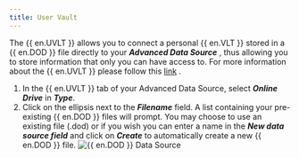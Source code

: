 ```yaml
---
title: User Vault
---
```

The {{ en.UVLT }} allows you to connect a personal {{ en.VLT }} stored in a {{ en.DOD }} file directly to your ***Advanced Data Source*** , thus allowing you to store information that only you can have access to. For more information about the {{ en.UVLT }} please follow this [link](/rdm/windows/data-sources/user-vault/) .  

1. In the {{ en.UVLT }} tab of your Advanced Data Source, select ***Online Drive*** in ***Type***. 
1. Click on the ellipsis next to the ***Filename*** field. A list containing your pre-existing {{ en.DOD }} files will prompt. You may choose to use an existing file (.dod) or if you wish you can enter a name in the ***New data source field*** and click on ***Create*** to automatically create a new {{ en.DOD }} file. 
![{{ en.DOD }} Data Source](https://webdevolutions.azureedge.net/docs/en/rdm/windows/clip10021.png) 
